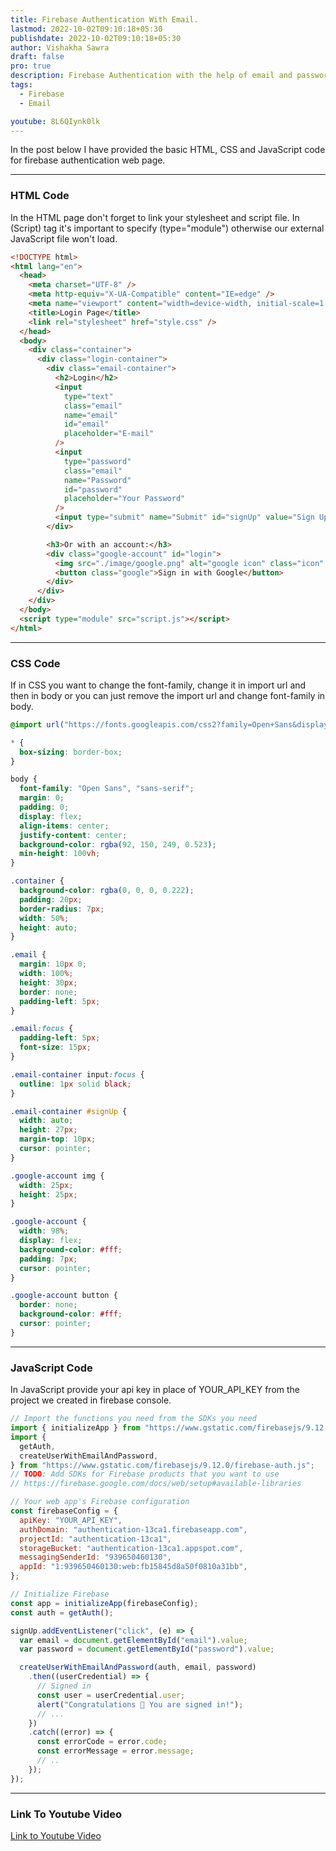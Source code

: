 ```yaml
---
title: Firebase Authentication With Email.
lastmod: 2022-10-02T09:10:18+05:30
publishdate: 2022-10-02T09:10:18+05:30
author: Vishakha Sawra
draft: false
pro: true
description: Firebase Authentication with the help of email and password
tags:
  - Firebase
  - Email

youtube: 8L6QIynk0lk
---
```


In the post below I have provided the basic HTML, CSS and JavaScript code for firebase authentication web page.

---

### HTML Code

In the HTML page don't forget to link your stylesheet and script file. In (Script) tag it's important to specify (type="module") otherwise our external JavaScript file won't load.

```html
<!DOCTYPE html>
<html lang="en">
  <head>
    <meta charset="UTF-8" />
    <meta http-equiv="X-UA-Compatible" content="IE=edge" />
    <meta name="viewport" content="width=device-width, initial-scale=1.0" />
    <title>Login Page</title>
    <link rel="stylesheet" href="style.css" />
  </head>
  <body>
    <div class="container">
      <div class="login-container">
        <div class="email-container">
          <h2>Login</h2>
          <input
            type="text"
            class="email"
            name="email"
            id="email"
            placeholder="E-mail"
          />
          <input
            type="password"
            class="email"
            name="Password"
            id="password"
            placeholder="Your Password"
          />
          <input type="submit" name="Submit" id="signUp" value="Sign Up" />
        </div>

        <h3>Or with an account:</h3>
        <div class="google-account" id="login">
          <img src="./image/google.png" alt="google icon" class="icon" />
          <button class="google">Sign in with Google</button>
        </div>
      </div>
    </div>
  </body>
  <script type="module" src="script.js"></script>
</html>
```

---

### CSS Code

If in CSS you want to change the font-family, change it in import url and then in body or you can just remove the import url and change font-family in body.

```css
@import url("https://fonts.googleapis.com/css2?family=Open+Sans&display=swap");

* {
  box-sizing: border-box;
}

body {
  font-family: "Open Sans", "sans-serif";
  margin: 0;
  padding: 0;
  display: flex;
  align-items: center;
  justify-content: center;
  background-color: rgba(92, 150, 249, 0.523);
  min-height: 100vh;
}

.container {
  background-color: rgba(0, 0, 0, 0.222);
  padding: 20px;
  border-radius: 7px;
  width: 50%;
  height: auto;
}

.email {
  margin: 10px 0;
  width: 100%;
  height: 30px;
  border: none;
  padding-left: 5px;
}

.email:focus {
  padding-left: 5px;
  font-size: 15px;
}

.email-container input:focus {
  outline: 1px solid black;
}

.email-container #signUp {
  width: auto;
  height: 27px;
  margin-top: 10px;
  cursor: pointer;
}

.google-account img {
  width: 25px;
  height: 25px;
}

.google-account {
  width: 98%;
  display: flex;
  background-color: #fff;
  padding: 7px;
  cursor: pointer;
}

.google-account button {
  border: none;
  background-color: #fff;
  cursor: pointer;
}
```

---

### JavaScript Code

In JavaScript provide your api key in place of YOUR_API_KEY from the project we created in firebase console.

```js
// Import the functions you need from the SDKs you need
import { initializeApp } from "https://www.gstatic.com/firebasejs/9.12.0/firebase-app.js";
import {
  getAuth,
  createUserWithEmailAndPassword,
} from "https://www.gstatic.com/firebasejs/9.12.0/firebase-auth.js";
// TODO: Add SDKs for Firebase products that you want to use
// https://firebase.google.com/docs/web/setup#available-libraries

// Your web app's Firebase configuration
const firebaseConfig = {
  apiKey: "YOUR_API_KEY",
  authDomain: "authentication-13ca1.firebaseapp.com",
  projectId: "authentication-13ca1",
  storageBucket: "authentication-13ca1.appspot.com",
  messagingSenderId: "939650460130",
  appId: "1:939650460130:web:fb15845d8a50f0810a31bb",
};

// Initialize Firebase
const app = initializeApp(firebaseConfig);
const auth = getAuth();

signUp.addEventListener("click", (e) => {
  var email = document.getElementById("email").value;
  var password = document.getElementById("password").value;

  createUserWithEmailAndPassword(auth, email, password)
    .then((userCredential) => {
      // Signed in
      const user = userCredential.user;
      alert("Congratulations 🥳 You are signed in!");
      // ...
    })
    .catch((error) => {
      const errorCode = error.code;
      const errorMessage = error.message;
      // ..
    });
});
```

---

### Link To Youtube Video

[Link to Youtube Video](https://youtu.be/8L6QIynk0lk)
